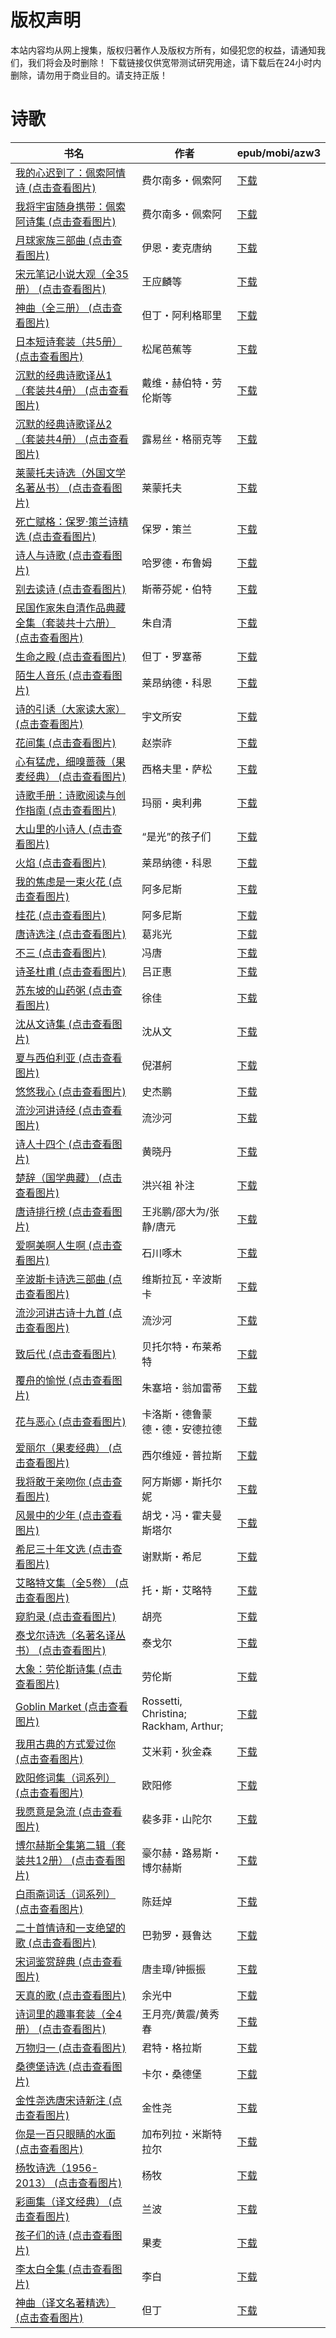 # 版权声明

本站内容均从网上搜集，版权归著作人及版权方所有，如侵犯您的权益，请通知我们，我们将会及时删除！ 下载链接仅供宽带测试研究用途，请下载后在24小时内删除，请勿用于商业目的。请支持正版！

# 诗歌

| 书名 | 作者 | epub/mobi/azw3 |
| --- | --- | --- |
| [我的心迟到了：佩索阿情诗 (点击查看图片)](https://www.dushupai.com/attachment/2024/06/12/8a1e99cf845d111f.jpg) | 费尔南多・佩索阿 | [下载](https://url89.ctfile.com/f/31084289-1375493809-0d4478?p=8866) |
| [我将宇宙随身携带：佩索阿诗集 (点击查看图片)](https://www.dushupai.com/attachment/2024/06/12/d0c2bf3331c01859.jpg) | 费尔南多・佩索阿 | [下载](https://url89.ctfile.com/f/31084289-1375493875-8ebc30?p=8866) |
| [月球家族三部曲 (点击查看图片)](https://www.dushupai.com/attachment/2024/06/12/b73bb8b7b609851c.jpg) | 伊恩・麦克唐纳 | [下载](https://url89.ctfile.com/f/31084289-1375497508-09b5df?p=8866) |
| [宋元笔记小说大观（全35册） (点击查看图片)](https://www.dushupai.com/attachment/2024/06/12/fcc809e3cfb848e4.jpg) | 王应麟等 | [下载](https://url89.ctfile.com/f/31084289-1375498384-f7c5ec?p=8866) |
| [神曲（全三册） (点击查看图片)](https://www.dushupai.com/attachment/2024/06/12/cee65d6edbbfda61.jpg) | 但丁・阿利格耶里 | [下载](https://url89.ctfile.com/f/31084289-1375498975-8ae0b3?p=8866) |
| [日本短诗套装（共5册） (点击查看图片)](https://www.dushupai.com/attachment/2024/06/12/8581a41a90befb58.jpg) | 松尾芭蕉等 | [下载](https://url89.ctfile.com/f/31084289-1375500349-0632a1?p=8866) |
| [沉默的经典诗歌译丛1（套装共4册） (点击查看图片)](https://www.dushupai.com/attachment/2024/06/12/e3208479e04da540.jpg) | 戴维・赫伯特・劳伦斯等 | [下载](https://url89.ctfile.com/f/31084289-1375500385-56b9bc?p=8866) |
| [沉默的经典诗歌译丛2（套装共4册） (点击查看图片)](https://www.dushupai.com/attachment/2024/06/12/308e2d081e905729.jpg) | 露易丝・格丽克等 | [下载](https://url89.ctfile.com/f/31084289-1375500388-f84a0c?p=8866) |
| [莱蒙托夫诗选（外国文学名著丛书） (点击查看图片)](https://www.dushupai.com/attachment/2024/06/11/2e0d275517dcbb3c.jpg) | 莱蒙托夫 | [下载](https://url89.ctfile.com/f/31084289-1375509073-d17c81?p=8866) |
| [死亡赋格：保罗·策兰诗精选 (点击查看图片)](https://www.dushupai.com/attachment/2024/06/11/c1f4307c6ea85708.jpg) | 保罗・策兰 | [下载](https://url89.ctfile.com/f/31084289-1375510972-2fc82c?p=8866) |
| [诗人与诗歌 (点击查看图片)](https://www.dushupai.com/attachment/2024/06/11/f23cdd31b629c449.jpg) | 哈罗德・布鲁姆 | [下载](https://url89.ctfile.com/f/31084289-1375512106-566b82?p=8866) |
| [别去读诗 (点击查看图片)](https://www.dushupai.com/attachment/2024/06/11/9d153f5d1d5ef7d1.jpg) | 斯蒂芬妮・伯特 | [下载](https://url89.ctfile.com/f/31084289-1375512253-297890?p=8866) |
| [民国作家朱自清作品典藏全集（套装共十六册） (点击查看图片)](https://www.dushupai.com/attachment/2024/06/11/4bbae4a20291d6e8.jpg) | 朱自清 | [下载](https://url89.ctfile.com/f/31084289-1375513285-ea02d5?p=8866) |
| [生命之殿 (点击查看图片)](https://www.dushupai.com/attachment/2024/06/10/614e77271ff00bd2.jpg) | 但丁・罗塞蒂 | [下载](https://url89.ctfile.com/f/31084289-1357004035-0d555d?p=8866) |
| [陌生人音乐 (点击查看图片)](https://www.dushupai.com/attachment/2024/06/10/2bfe87ee316257b5.jpg) | 莱昂纳德・科恩 | [下载](https://url89.ctfile.com/f/31084289-1357003981-ba89b3?p=8866) |
| [诗的引诱（大家读大家） (点击查看图片)](https://www.dushupai.com/attachment/2024/06/10/7d2c04949f0205e3.jpg) | 宇文所安 | [下载](https://url89.ctfile.com/f/31084289-1357003492-0ca141?p=8866) |
| [花间集 (点击查看图片)](https://www.dushupai.com/attachment/2024/06/10/e063481043984d65.jpg) | 赵崇祚 | [下载](https://url89.ctfile.com/f/31084289-1357003321-4f2249?p=8866) |
| [心有猛虎，细嗅蔷薇（果麦经典） (点击查看图片)](https://www.dushupai.com/attachment/2024/06/10/e978e93306065d75.jpg) | 西格夫里・萨松 | [下载](https://url89.ctfile.com/f/31084289-1357002448-afc756?p=8866) |
| [诗歌手册：诗歌阅读与创作指南 (点击查看图片)](https://www.dushupai.com/attachment/2024/06/10/ee53ef91cd82e241.jpg) | 玛丽・奥利弗 | [下载](https://url89.ctfile.com/f/31084289-1357002031-f4b308?p=8866) |
| [大山里的小诗人 (点击查看图片)](https://www.dushupai.com/attachment/2024/06/10/e787c5b26ea1cdfb.jpg) | “是光”的孩子们 | [下载](https://url89.ctfile.com/f/31084289-1357001554-8c8cf0?p=8866) |
| [火焰 (点击查看图片)](https://www.dushupai.com/attachment/2024/06/10/fbdb31a5314c3845.jpg) | 莱昂纳德・科恩 | [下载](https://url89.ctfile.com/f/31084289-1357000321-1f47fc?p=8866) |
| [我的焦虑是一束火花 (点击查看图片)](https://www.dushupai.com/attachment/2024/06/10/3f3a5c3875482ba2.jpg) | 阿多尼斯 | [下载](https://url89.ctfile.com/f/31084289-1356999841-6b89b0?p=8866) |
| [桂花 (点击查看图片)](https://www.dushupai.com/attachment/2024/06/10/33eb970ed4a742d3.jpg) | 阿多尼斯 | [下载](https://url89.ctfile.com/f/31084289-1356999778-b8687d?p=8866) |
| [唐诗选注 (点击查看图片)](https://www.dushupai.com/attachment/2024/06/09/e54297cf2e883aeb.jpg) | 葛兆光 | [下载](https://url89.ctfile.com/f/31084289-1356990052-86abee?p=8866) |
| [不三 (点击查看图片)](https://www.dushupai.com/attachment/2024/06/09/969ec1a7bb4d6be3.jpg) | 冯唐 | [下载](https://url89.ctfile.com/f/31084289-1356988819-9f6970?p=8866) |
| [诗圣杜甫 (点击查看图片)](https://www.dushupai.com/attachment/2024/06/09/8ffd0ec291a073ee.jpg) | 吕正惠 | [下载](https://url89.ctfile.com/f/31084289-1356986797-203237?p=8866) |
| [苏东坡的山药粥 (点击查看图片)](https://www.dushupai.com/attachment/2024/06/09/94e54f68f7ba059d.jpg) | 徐佳 | [下载](https://url89.ctfile.com/f/31084289-1356986500-321916?p=8866) |
| [沈从文诗集 (点击查看图片)](https://www.dushupai.com/attachment/2024/06/09/91ddc6c4342164c8.jpg) | 沈从文 | [下载](https://url89.ctfile.com/f/31084289-1356984916-5e29ad?p=8866) |
| [夏与西伯利亚 (点击查看图片)](https://www.dushupai.com/attachment/2024/06/09/fc1141419141f0d9.jpg) | 倪湛舸 | [下载](https://url89.ctfile.com/f/31084289-1356983917-cff961?p=8866) |
| [悠悠我心 (点击查看图片)](https://www.dushupai.com/attachment/2024/06/09/af1560f27fef8e8c.jpg) | 史杰鹏 | [下载](https://url89.ctfile.com/f/31084289-1356983872-fe77f7?p=8866) |
| [流沙河讲诗经 (点击查看图片)](https://www.dushupai.com/attachment/2024/06/09/b7d9ac10ff3348ed.jpg) | 流沙河 | [下载](https://url89.ctfile.com/f/31084289-1357053793-95de26?p=8866) |
| [诗人十四个 (点击查看图片)](https://www.dushupai.com/attachment/2024/06/08/233438ad839cc9b3.jpg) | 黄晓丹 | [下载](https://url89.ctfile.com/f/31084289-1357052656-80a0a8?p=8866) |
| [楚辞（国学典藏） (点击查看图片)](https://www.dushupai.com/attachment/2024/06/08/42581a005c82a675.jpg) | 洪兴祖 补注 | [下载](https://url89.ctfile.com/f/31084289-1357051618-b00af4?p=8866) |
| [唐诗排行榜 (点击查看图片)](https://www.dushupai.com/attachment/2024/06/08/93c3897492419e51.jpg) | 王兆鹏/邵大为/张静/唐元 | [下载](https://url89.ctfile.com/f/31084289-1357048627-25d87f?p=8866) |
| [爱啊美啊人生啊 (点击查看图片)](https://www.dushupai.com/attachment/2024/06/08/d00e98d639797122.jpg) | 石川啄木 | [下载](https://url89.ctfile.com/f/31084289-1357047964-020a7a?p=8866) |
| [辛波斯卡诗选三部曲 (点击查看图片)](https://www.dushupai.com/attachment/2024/06/08/876af27c0b2d7e5a.jpg) | 维斯拉瓦・辛波斯卡 | [下载](https://url89.ctfile.com/f/31084289-1357045282-d2f37d?p=8866) |
| [流沙河讲古诗十九首 (点击查看图片)](https://www.dushupai.com/attachment/2024/06/08/4c7e81703ae281b5.jpg) | 流沙河 | [下载](https://url89.ctfile.com/f/31084289-1357044709-330c0b?p=8866) |
| [致后代 (点击查看图片)](https://www.dushupai.com/attachment/2024/06/07/5e9383bf2305ab84.jpg) | 贝托尔特・布莱希特 | [下载](https://url89.ctfile.com/f/31084289-1357044217-6efbfc?p=8866) |
| [覆舟的愉悦 (点击查看图片)](https://www.dushupai.com/attachment/2024/06/07/6e36a19897804614.jpg) | 朱塞培・翁加雷蒂 | [下载](https://url89.ctfile.com/f/31084289-1357043998-412f86?p=8866) |
| [花与恶心 (点击查看图片)](https://www.dushupai.com/attachment/2024/06/07/a7505b765290bc89.jpg) | 卡洛斯・德鲁蒙德・德・安德拉德 | [下载](https://url89.ctfile.com/f/31084289-1357043881-7197ca?p=8866) |
| [爱丽尔（果麦经典） (点击查看图片)](https://www.dushupai.com/attachment/2024/06/07/0a095f4da73ec902.jpg) | 西尔维娅・普拉斯 | [下载](https://url89.ctfile.com/f/31084289-1357043854-191350?p=8866) |
| [我将敢于亲吻你 (点击查看图片)](https://www.dushupai.com/attachment/2024/06/07/49fccef04feca7c4.jpg) | 阿方斯娜・斯托尔妮 | [下载](https://url89.ctfile.com/f/31084289-1357043794-7c46f5?p=8866) |
| [风景中的少年 (点击查看图片)](https://www.dushupai.com/attachment/2024/06/07/15b85c1a9900ff0a.jpg) | 胡戈・冯・霍夫曼斯塔尔 | [下载](https://url89.ctfile.com/f/31084289-1357043686-99ceaf?p=8866) |
| [希尼三十年文选 (点击查看图片)](https://www.dushupai.com/attachment/2024/06/07/e7498e9f1a1fcc8a.jpg) | 谢默斯・希尼 | [下载](https://url89.ctfile.com/f/31084289-1357042900-67791e?p=8866) |
| [艾略特文集（全5卷） (点击查看图片)](https://www.dushupai.com/attachment/2024/06/07/08a0a4196a65cf35.jpg) | 托・斯・艾略特 | [下载](https://url89.ctfile.com/f/31084289-1357040791-73a240?p=8866) |
| [窥豹录 (点击查看图片)](https://www.dushupai.com/attachment/2024/06/07/9a5d98d8c047ca21.jpg) | 胡亮 | [下载](https://url89.ctfile.com/f/31084289-1357035628-c24e75?p=8866) |
| [泰戈尔诗选（名著名译丛书） (点击查看图片)](https://www.dushupai.com/attachment/2024/06/07/b20b61402df3647e.jpeg) | 泰戈尔 | [下载](https://url89.ctfile.com/f/31084289-1357035529-81da8d?p=8866) |
| [大象：劳伦斯诗集 (点击查看图片)](https://www.dushupai.com/attachment/2024/06/07/2c108226c41145f3.jpg) | 劳伦斯 | [下载](https://url89.ctfile.com/f/31084289-1357034977-85c71a?p=8866) |
| [Goblin Market (点击查看图片)](https://www.dushupai.com/attachment/2024/06/06/7e97f38f5583dab4.jpg) | Rossetti, Christina; Rackham, Arthur; | [下载](https://url89.ctfile.com/f/31084289-1357034377-fbf176?p=8866) |
| [我用古典的方式爱过你 (点击查看图片)](https://www.dushupai.com/attachment/2024/06/06/7dd93ac45f98f3eb.jpg) | 艾米莉・狄金森 | [下载](https://url89.ctfile.com/f/31084289-1357033786-700cbe?p=8866) |
| [欧阳修词集（词系列） (点击查看图片)](https://www.dushupai.com/attachment/2024/06/06/ba163ef23d8884b0.jpg) | 欧阳修 | [下载](https://url89.ctfile.com/f/31084289-1357033480-ff5727?p=8866) |
| [我愿意是急流 (点击查看图片)](https://www.dushupai.com/attachment/2024/06/06/e24d94641960d4ea.jpg) | 裴多菲・山陀尔 | [下载](https://url89.ctfile.com/f/31084289-1357033246-a24a75?p=8866) |
| [博尔赫斯全集第二辑（套装共12册） (点击查看图片)](https://www.dushupai.com/attachment/2024/06/06/5105483aa6d7c48b.jpg) | 豪尔赫・路易斯・博尔赫斯 | [下载](https://url89.ctfile.com/f/31084289-1357033126-cbfe72?p=8866) |
| [白雨斋词话（词系列） (点击查看图片)](https://www.dushupai.com/attachment/2024/06/06/baa9ca50c1fc42e2.jpg) | 陈廷焯 | [下载](https://url89.ctfile.com/f/31084289-1357033093-fccf0f?p=8866) |
| [二十首情诗和一支绝望的歌 (点击查看图片)](https://www.dushupai.com/attachment/2024/06/06/efcf2c2c885446c4.jpg) | 巴勃罗・聂鲁达 | [下载](https://url89.ctfile.com/f/31084289-1357032373-77d3ce?p=8866) |
| [宋词鉴赏辞典 (点击查看图片)](https://www.dushupai.com/attachment/2024/06/06/d47b41babfe31a8e.jpg) | 唐圭璋/钟振振 | [下载](https://url89.ctfile.com/f/31084289-1357032100-258e07?p=8866) |
| [天真的歌 (点击查看图片)](https://www.dushupai.com/attachment/2024/06/06/552c528ab375beb8.jpg) | 余光中 | [下载](https://url89.ctfile.com/f/31084289-1357032004-ffb2cf?p=8866) |
| [诗词里的趣事套装（全4册） (点击查看图片)](https://www.dushupai.com/attachment/2024/06/06/53b56f7908bf1714.jpg) | 王月亮/黄震/黄秀春 | [下载](https://url89.ctfile.com/f/31084289-1357030606-0b3ab0?p=8866) |
| [万物归一 (点击查看图片)](https://www.dushupai.com/attachment/2024/06/06/ec39417d28ad0ae8.jpg) | 君特・格拉斯 | [下载](https://url89.ctfile.com/f/31084289-1357030096-2f337a?p=8866) |
| [桑德堡诗选 (点击查看图片)](https://www.dushupai.com/attachment/2024/06/05/7299da6d9ab9995b.jpg) | 卡尔・桑德堡 | [下载](https://url89.ctfile.com/f/31084289-1357029511-e8bfc2?p=8866) |
| [金性尧选唐宋诗新注 (点击查看图片)](https://www.dushupai.com/attachment/2024/06/05/385654344f4b2600.jpg) | 金性尧 | [下载](https://url89.ctfile.com/f/31084289-1357028893-8fd3a1?p=8866) |
| [你是一百只眼睛的水面 (点击查看图片)](https://www.dushupai.com/attachment/2024/06/05/753cdb1c4ed99bd5.jpg) | 加布列拉・米斯特拉尔 | [下载](https://url89.ctfile.com/f/31084289-1357027525-6abbc5?p=8866) |
| [杨牧诗选（1956-2013） (点击查看图片)](https://www.dushupai.com/attachment/2024/06/05/791b431f86ecd7a8.jpg) | 杨牧 | [下载](https://url89.ctfile.com/f/31084289-1357026265-7f9451?p=8866) |
| [彩画集（译文经典） (点击查看图片)](https://www.dushupai.com/attachment/2024/06/05/ab9fc8b83d6e1700.jpg) | 兰波 | [下载](https://url89.ctfile.com/f/31084289-1357024798-46febb?p=8866) |
| [孩子们的诗 (点击查看图片)](https://www.dushupai.com/attachment/2024/06/03/fde63a07f895baa8.jpg) | 果麦 | [下载](https://url89.ctfile.com/f/31084289-1357017097-fec3aa?p=8866) |
| [李太白全集 (点击查看图片)](https://www.dushupai.com/attachment/2024/06/03/390f6c9eac60f463.jpg) | 李白 | [下载](https://url89.ctfile.com/f/31084289-1357015951-1e1abc?p=8866) |
| [神曲（译文名著精选） (点击查看图片)](https://www.dushupai.com/attachment/2024/06/01/a32baa85b090abb7.jpg) | 但丁 | [下载](https://url89.ctfile.com/f/31084289-1357005313-5d3225?p=8866) |
